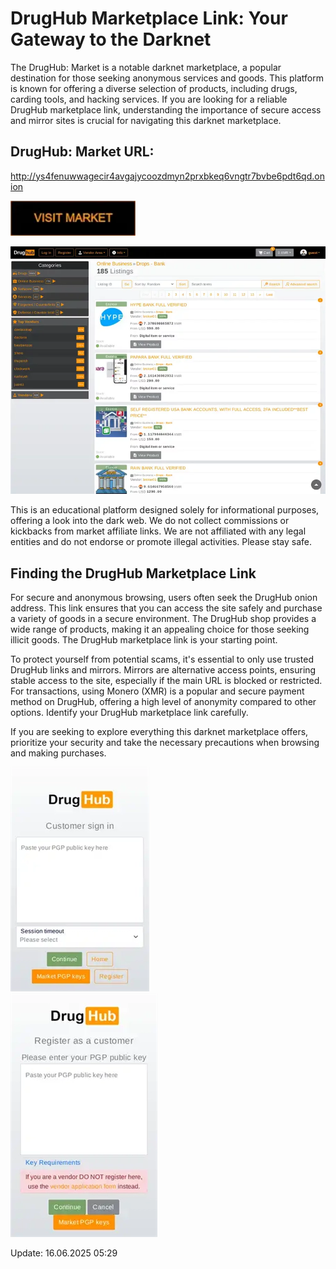 # DrugHub Marketplace Link: Your Gateway to the Darknet

The DrugHub: Market is a notable darknet marketplace, a popular destination for those seeking anonymous services and goods. This platform is known for offering a diverse selection of products, including drugs, carding tools, and hacking services. If you are looking for a reliable DrugHub marketplace link, understanding the importance of secure access and mirror sites is crucial for navigating this darknet marketplace.

## DrugHub: Market URL:

http://ys4fenuwwagecir4avgajycoozdmyn2prxbkeq6vngtr7bvbe6pdt6qd.onion

[<img src="/archive/tools.webp" width="200">](http://ys4fenuwwagecir4avgajycoozdmyn2prxbkeq6vngtr7bvbe6pdt6qd.onion)


<a href="http://ys4fenuwwagecir4avgajycoozdmyn2prxbkeq6vngtr7bvbe6pdt6qd.onion"><img src="/archive/quarter.webp" alt="image" style="max-width: 100%;"><a>

This is an educational platform designed solely for informational purposes, offering a look into the dark web. We do not collect commissions or kickbacks from market affiliate links. We are not affiliated with any legal entities and do not endorse or promote illegal activities. Please stay safe.

## Finding the DrugHub Marketplace Link

For secure and anonymous browsing, users often seek the DrugHub onion address. This link ensures that you can access the site safely and purchase a variety of goods in a secure environment. The DrugHub shop provides a wide range of products, making it an appealing choice for those seeking illicit goods. The DrugHub marketplace link is your starting point.

To protect yourself from potential scams, it's essential to only use trusted DrugHub links and mirrors. Mirrors are alternative access points, ensuring stable access to the site, especially if the main URL is blocked or restricted. For transactions, using Monero (XMR) is a popular and secure payment method on DrugHub, offering a high level of anonymity compared to other options. Identify your DrugHub marketplace link carefully.

If you are seeking to explore everything this darknet marketplace offers, prioritize your security and take the necessary precautions when browsing and making purchases.


<a href="http://ys4fenuwwagecir4avgajycoozdmyn2prxbkeq6vngtr7bvbe6pdt6qd.onion"><img src="/archive/basic.webp" alt="image" style="max-width: 100%;"><a>  
<a href="http://ys4fenuwwagecir4avgajycoozdmyn2prxbkeq6vngtr7bvbe6pdt6qd.onion"><img src="/archive/trace.webp" alt="image" style="max-width: 100%;"><a>





Update:  16.06.2025 05:29